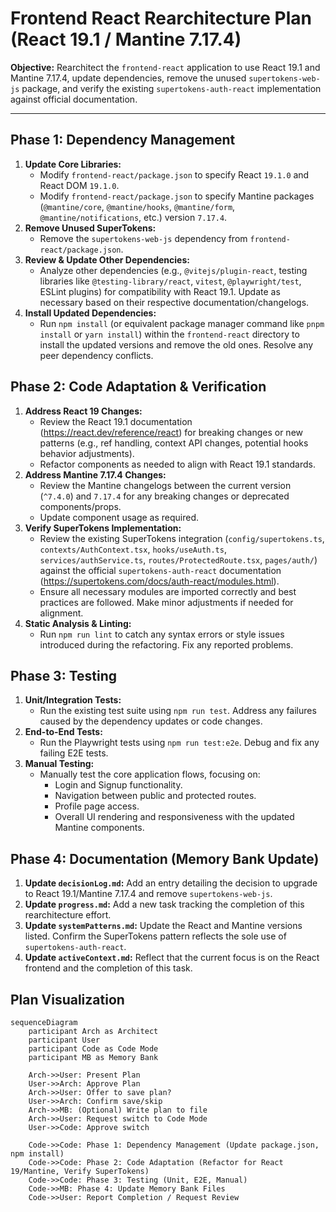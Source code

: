 # Frontend React Rearchitecture Plan (React 19.1 / Mantine 7.17.4)

**Objective:** Rearchitect the `frontend-react` application to use React 19.1 and Mantine 7.17.4, update dependencies, remove the unused `supertokens-web-js` package, and verify the existing `supertokens-auth-react` implementation against official documentation.

---

## Phase 1: Dependency Management

1.  **Update Core Libraries:**
    *   Modify `frontend-react/package.json` to specify React `19.1.0` and React DOM `19.1.0`.
    *   Modify `frontend-react/package.json` to specify Mantine packages (`@mantine/core`, `@mantine/hooks`, `@mantine/form`, `@mantine/notifications`, etc.) version `7.17.4`.
2.  **Remove Unused SuperTokens:**
    *   Remove the `supertokens-web-js` dependency from `frontend-react/package.json`.
3.  **Review & Update Other Dependencies:**
    *   Analyze other dependencies (e.g., `@vitejs/plugin-react`, testing libraries like `@testing-library/react`, `vitest`, `@playwright/test`, ESLint plugins) for compatibility with React 19.1. Update as necessary based on their respective documentation/changelogs.
4.  **Install Updated Dependencies:**
    *   Run `npm install` (or equivalent package manager command like `pnpm install` or `yarn install`) within the `frontend-react` directory to install the updated versions and remove the old ones. Resolve any peer dependency conflicts.

## Phase 2: Code Adaptation & Verification

1.  **Address React 19 Changes:**
    *   Review the React 19.1 documentation (https://react.dev/reference/react) for breaking changes or new patterns (e.g., ref handling, context API changes, potential hooks behavior adjustments).
    *   Refactor components as needed to align with React 19.1 standards.
2.  **Address Mantine 7.17.4 Changes:**
    *   Review the Mantine changelogs between the current version (`^7.4.0`) and `7.17.4` for any breaking changes or deprecated components/props.
    *   Update component usage as required.
3.  **Verify SuperTokens Implementation:**
    *   Review the existing SuperTokens integration (`config/supertokens.ts`, `contexts/AuthContext.tsx`, `hooks/useAuth.ts`, `services/authService.ts`, `routes/ProtectedRoute.tsx`, `pages/auth/`) against the official `supertokens-auth-react` documentation (https://supertokens.com/docs/auth-react/modules.html).
    *   Ensure all necessary modules are imported correctly and best practices are followed. Make minor adjustments if needed for alignment.
4.  **Static Analysis & Linting:**
    *   Run `npm run lint` to catch any syntax errors or style issues introduced during the refactoring. Fix any reported problems.

## Phase 3: Testing

1.  **Unit/Integration Tests:**
    *   Run the existing test suite using `npm run test`. Address any failures caused by the dependency updates or code changes.
2.  **End-to-End Tests:**
    *   Run the Playwright tests using `npm run test:e2e`. Debug and fix any failing E2E tests.
3.  **Manual Testing:**
    *   Manually test the core application flows, focusing on:
        *   Login and Signup functionality.
        *   Navigation between public and protected routes.
        *   Profile page access.
        *   Overall UI rendering and responsiveness with the updated Mantine components.

## Phase 4: Documentation (Memory Bank Update)

1.  **Update `decisionLog.md`:** Add an entry detailing the decision to upgrade to React 19.1/Mantine 7.17.4 and remove `supertokens-web-js`.
2.  **Update `progress.md`:** Add a new task tracking the completion of this rearchitecture effort.
3.  **Update `systemPatterns.md`:** Update the React and Mantine versions listed. Confirm the SuperTokens pattern reflects the sole use of `supertokens-auth-react`.
4.  **Update `activeContext.md`:** Reflect that the current focus is on the React frontend and the completion of this task.

## Plan Visualization

```mermaid
sequenceDiagram
    participant Arch as Architect
    participant User
    participant Code as Code Mode
    participant MB as Memory Bank

    Arch->>User: Present Plan
    User->>Arch: Approve Plan
    Arch->>User: Offer to save plan?
    User->>Arch: Confirm save/skip
    Arch->>MB: (Optional) Write plan to file
    Arch->>User: Request switch to Code Mode
    User->>Code: Approve switch

    Code->>Code: Phase 1: Dependency Management (Update package.json, npm install)
    Code->>Code: Phase 2: Code Adaptation (Refactor for React 19/Mantine, Verify SuperTokens)
    Code->>Code: Phase 3: Testing (Unit, E2E, Manual)
    Code->>MB: Phase 4: Update Memory Bank Files
    Code->>User: Report Completion / Request Review
